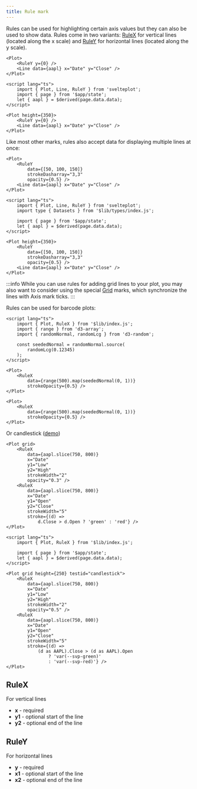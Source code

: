 ```yaml
---
title: Rule mark
---
```


Rules can be used for highlighting certain axis values but they can also be used to show data. Rules come in two variants: [RuleX](#RuleX) for vertical lines (located along the x scale) and [RuleY](#RuleY) for horizontal lines (located along the y scale).

```svelte
<Plot>
    <RuleY y={0} />
    <Line data={aapl} x="Date" y="Close" />
</Plot>
```

```svelte live
<script lang="ts">
    import { Plot, Line, RuleY } from 'svelteplot';
    import { page } from '$app/state';
    let { aapl } = $derived(page.data.data);
</script>

<Plot height={350}>
    <RuleY y={0} />
    <Line data={aapl} x="Date" y="Close" />
</Plot>
```

Like most other marks, rules also accept data for displaying multiple lines at once:

```svelte
<Plot>
    <RuleY
        data={[50, 100, 150]}
        strokeDasharray="3,3"
        opacity={0.5} />
    <Line data={aapl} x="Date" y="Close" />
</Plot>
```

```svelte live
<script lang="ts">
    import { Plot, Line, RuleY } from 'svelteplot';
    import type { Datasets } from '$lib/types/index.js';

    import { page } from '$app/state';
    let { aapl } = $derived(page.data.data);
</script>

<Plot height={350}>
    <RuleY
        data={[50, 100, 150]}
        strokeDasharray="3,3"
        opacity={0.5} />
    <Line data={aapl} x="Date" y="Close" />
</Plot>
```

:::info
While you can use rules for adding grid lines to your plot, you may also want to consider using the special [Grid](/marks/grid) marks, which synchronize the lines with Axis mark ticks.
:::

Rules can be used for barcode plots:

```svelte live
<script lang="ts">
    import { Plot, RuleX } from '$lib/index.js';
    import { range } from 'd3-array';
    import { randomNormal, randomLcg } from 'd3-random';

    const seededNormal = randomNormal.source(
        randomLcg(0.12345)
    );
</script>

<Plot>
    <RuleX
        data={range(500).map(seededNormal(0, 1))}
        strokeOpacity={0.5} />
</Plot>
```

```svelte
<Plot>
    <RuleX
        data={range(500).map(seededNormal(0, 1))}
        strokeOpacity={0.5} />
</Plot>
```

Or candlestick ([demo](https://svelte.dev/playground/f2b2ada0c65d403c92777250c14a740a))

```svelte
<Plot grid>
    <RuleX
        data={aapl.slice(750, 800)}
        x="Date"
        y1="Low"
        y2="High"
        strokeWidth="2"
        opacity="0.3" />
    <RuleX
        data={aapl.slice(750, 800)}
        x="Date"
        y1="Open"
        y2="Close"
        strokeWidth="5"
        stroke={(d) =>
            d.Close > d.Open ? 'green' : 'red'} />
</Plot>
```

```svelte live
<script lang="ts">
    import { Plot, RuleX } from '$lib/index.js';

    import { page } from '$app/state';
    let { aapl } = $derived(page.data.data);
</script>

<Plot grid height={250} testid="candlestick">
    <RuleX
        data={aapl.slice(750, 800)}
        x="Date"
        y1="Low"
        y2="High"
        strokeWidth="2"
        opacity="0.5" />
    <RuleX
        data={aapl.slice(750, 800)}
        x="Date"
        y1="Open"
        y2="Close"
        strokeWidth="5"
        stroke={(d) =>
            (d as AAPL).Close > (d as AAPL).Open
                ? 'var(--svp-green)'
                : 'var(--svp-red)'} />
</Plot>
```

## RuleX

For vertical lines

- **x** - required
- **y1** - optional start of the line
- **y2** - optional end of the line

## RuleY

For horizontal lines

- **y** - required
- **x1** - optional start of the line
- **x2** - optional end of the line
